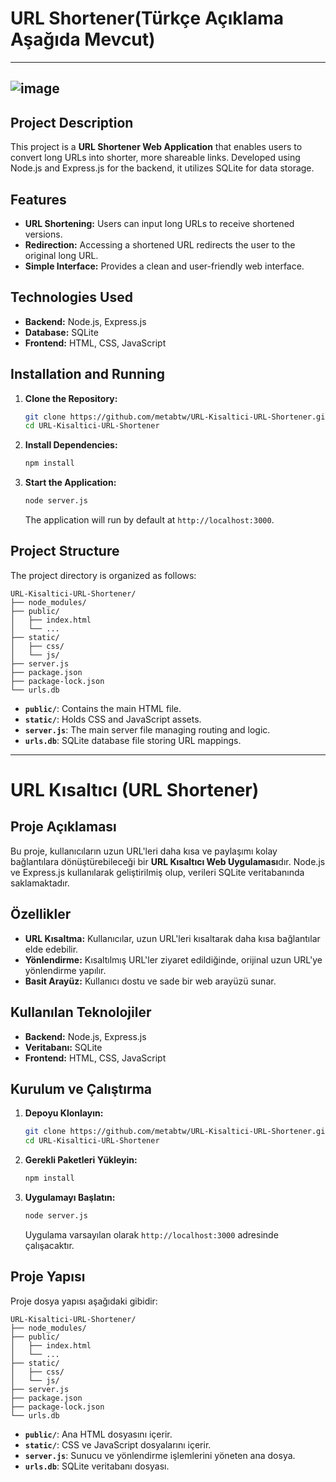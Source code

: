 # URL Shortener(Türkçe Açıklama Aşağıda Mevcut)

---
![image](https://github.com/user-attachments/assets/8638c456-9795-4be0-a16e-beaeab37f4b1)
---


## Project Description

This project is a **URL Shortener Web Application** that enables users to convert long URLs into shorter, more shareable links. Developed using Node.js and Express.js for the backend, it utilizes SQLite for data storage.

## Features

- **URL Shortening:** Users can input long URLs to receive shortened versions.
- **Redirection:** Accessing a shortened URL redirects the user to the original long URL.
- **Simple Interface:** Provides a clean and user-friendly web interface.

## Technologies Used

- **Backend:** Node.js, Express.js
- **Database:** SQLite
- **Frontend:** HTML, CSS, JavaScript

## Installation and Running

1. **Clone the Repository:**

   ```bash
   git clone https://github.com/metabtw/URL-Kisaltici-URL-Shortener.git
   cd URL-Kisaltici-URL-Shortener
   ```

2. **Install Dependencies:**

   ```bash
   npm install
   ```

3. **Start the Application:**

   ```bash
   node server.js
   ```

   The application will run by default at `http://localhost:3000`.

## Project Structure

The project directory is organized as follows:

```
URL-Kisaltici-URL-Shortener/
├── node_modules/
├── public/
│   ├── index.html
│   └── ...
├── static/
│   ├── css/
│   └── js/
├── server.js
├── package.json
├── package-lock.json
└── urls.db
```

- **`public/`**: Contains the main HTML file.
- **`static/`**: Holds CSS and JavaScript assets.
- **`server.js`**: The main server file managing routing and logic.
- **`urls.db`**: SQLite database file storing URL mappings.

---

# URL Kısaltıcı (URL Shortener)

## Proje Açıklaması

Bu proje, kullanıcıların uzun URL'leri daha kısa ve paylaşımı kolay bağlantılara dönüştürebileceği bir **URL Kısaltıcı Web Uygulaması**dır. Node.js ve Express.js kullanılarak geliştirilmiş olup, verileri SQLite veritabanında saklamaktadır.

## Özellikler

- **URL Kısaltma:** Kullanıcılar, uzun URL'leri kısaltarak daha kısa bağlantılar elde edebilir.
- **Yönlendirme:** Kısaltılmış URL'ler ziyaret edildiğinde, orijinal uzun URL'ye yönlendirme yapılır.
- **Basit Arayüz:** Kullanıcı dostu ve sade bir web arayüzü sunar.

## Kullanılan Teknolojiler

- **Backend:** Node.js, Express.js
- **Veritabanı:** SQLite
- **Frontend:** HTML, CSS, JavaScript

## Kurulum ve Çalıştırma

1. **Depoyu Klonlayın:**

   ```bash
   git clone https://github.com/metabtw/URL-Kisaltici-URL-Shortener.git
   cd URL-Kisaltici-URL-Shortener
   ```

2. **Gerekli Paketleri Yükleyin:**

   ```bash
   npm install
   ```

3. **Uygulamayı Başlatın:**

   ```bash
   node server.js
   ```

   Uygulama varsayılan olarak `http://localhost:3000` adresinde çalışacaktır.

## Proje Yapısı

Proje dosya yapısı aşağıdaki gibidir:

```
URL-Kisaltici-URL-Shortener/
├── node_modules/
├── public/
│   ├── index.html
│   └── ...
├── static/
│   ├── css/
│   └── js/
├── server.js
├── package.json
├── package-lock.json
└── urls.db
```

- **`public/`**: Ana HTML dosyasını içerir.
- **`static/`**: CSS ve JavaScript dosyalarını içerir.
- **`server.js`**: Sunucu ve yönlendirme işlemlerini yöneten ana dosya.
- **`urls.db`**: SQLite veritabanı dosyası.
